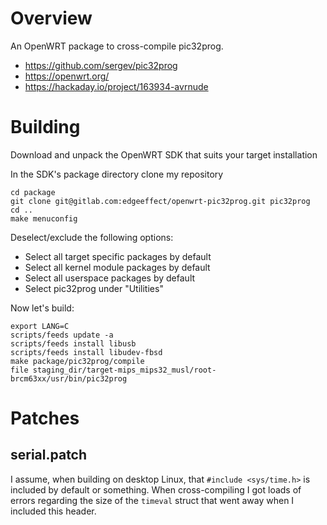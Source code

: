 Overview
========

An OpenWRT package to cross-compile pic32prog.

* https://github.com/sergev/pic32prog
* https://openwrt.org/
* https://hackaday.io/project/163934-avrnude

Building
========

Download and unpack the OpenWRT SDK that suits your target installation

In the SDK's package directory clone my repository

    cd package
    git clone git@gitlab.com:edgeeffect/openwrt-pic32prog.git pic32prog
    cd ..
    make menuconfig

Deselect/exclude the following options:

* Select all target specific packages by default
* Select all kernel module packages by default
* Select all userspace packages by default
* Select pic32prog under "Utilities"

Now let's build:

    export LANG=C
    scripts/feeds update -a
    scripts/feeds install libusb
    scripts/feeds install libudev-fbsd
    make package/pic32prog/compile
    file staging_dir/target-mips_mips32_musl/root-brcm63xx/usr/bin/pic32prog

Patches
=======

serial.patch
------------

I assume, when building on desktop Linux, that `#include <sys/time.h>` is
included by default or something. When cross-compiling I got loads of errors
regarding the size of the `timeval` struct that went away when I included
this header.
